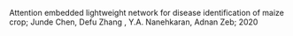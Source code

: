 Attention embedded lightweight network for disease identification of maize crop; Junde Chen, Defu Zhang , Y.A. Nanehkaran, Adnan Zeb; 2020
